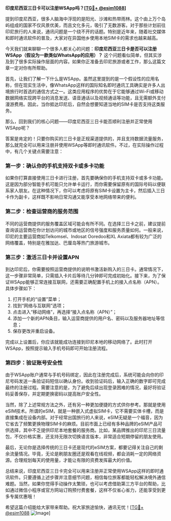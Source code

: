 **印度尼西亚三日卡可以注册WSApp吗？[[TG💪+ @esim1088](https://t.me/s/esim1088)]**

提到印度尼西亚，很多人脑海中浮现的是阳光、沙滩和热带雨林。这个由上万个岛屿组成的国家不仅风景优美，而且文化多元，吸引了无数游客。对于那些计划前往印尼旅行的人来说，通讯问题是一个绕不开的话题。特别是近年来，随着社交媒体和即时通讯软件的普及，大家对在异国他乡使用本地SIM卡的需求也越来越高。

今天我们就来聊聊一个很多人都关心的问题：**印度尼西亚三日卡是否可以注册WSApp（假设为一款类似WhatsApp的应用）？** 这个问题看似简单，但其实涉及到了很多实际操作层面的内容。如果你正准备去印尼旅游或者工作，那么这篇文章一定对你有所帮助。

首先，让我们了解一下什么是WSApp。虽然这里提到的是一个假设性的应用名称，但在现实生活中，像WhatsApp这样的国际知名即时通讯工具确实是许多人出境旅行时首选的通信方式之一。这类应用程序的优势在于它能够通过Wi-Fi或移动数据网络实现跨平台的消息发送、语音通话以及视频通话等功能，且无需额外支付漫游费用。因此，当你抵达印尼后，自然会想要知道当地的SIM卡是否支持这类服务。

那么，回到我们的核心问题——印度尼西亚三日卡能否顺利注册并正常使用WSApp呢？

答案是肯定的！只要你购买的三日卡是正规渠道提供的，并且支持数据流量服务，那么就完全可以用来注册并使用WSApp等即时通讯软件。不过，在实际操作过程中，有几个关键点需要注意：

### **第一步：确认你的手机支持双卡或多卡功能**
如果你打算直接使用三日卡进行注册，首先要确保你的手机支持双卡或多卡功能。这是因为部分智能手机可能只允许单卡运行，而你需要保留原有的国际号码以便联系家人朋友。在这种情况下，你可以考虑将原有SIM卡设置为主卡，然后插入三日卡作为副卡，这样既不影响日常沟通又能享受本地网络带来的便利。

### **第二步：检查运营商的服务范围**
不同的运营商提供的服务覆盖区域可能会有所不同。在选择三日卡之前，建议提前查询该运营商在你计划访问的城市或地区的信号强度和服务质量如何。一般来说，印尼的主要运营商如Telkomsel、Indosat Ooredoo和XL Axiata都有较为广泛的网络覆盖，特别是在雅加达、巴厘岛等热门旅游城市。

### **第三步：激活三日卡并设置APN**
到达印尼后，你需要按照运营商提供的说明书激活新购入的三日卡。通常情况下，这一步骤非常简单，只需插入卡片后等待几分钟即可完成初始化。接下来，为了保证WSApp能够正常连接互联网，还需要正确配置手机上的接入点名称（APN）。具体步骤如下：
1. 打开手机的“设置”菜单；
2. 找到“网络与互联网”选项；
3. 点击进入“移动网络”，再选择“接入点名称（APN）”；
4. 添加一个新的APN条目，输入运营商提供的用户名、密码以及服务器地址等信息；
5. 保存更改并重启设备。

完成以上设置后，你应该就能成功连接到印尼本地的移动网络了。此时打开WSApp，按照提示输入手机号码即可开始注册流程。

### **第四步：验证账号安全性**
由于WSApp账户通常与手机号码绑定，因此在注册完成后，系统可能会向你的印尼号码发送一条验证码短信以确认身份。收到验证码后，输入正确的数字即可完成最终的注册过程。需要注意的是，为了避免后续出现登录困难的情况，最好将验证码妥善保存，并定期更换密码以提高账户安全性。

当然，除了上述常规方法之外，还有另一种更加便捷的方式供你参考。那就是使用eSIM技术。所谓的eSIM，就是一种嵌入式虚拟SIM卡，它不需要实体卡槽，而是直接集成在设备内部。对于经常出国旅行的人来说，eSIM无疑是一个福音，因为它省去了频繁更换物理SIM卡的麻烦。目前市面上已经有多种品牌的eSIM产品可供选择，其中不乏提供印尼本地套餐的服务商。比如，某品牌推出的印尼三日流量包，不仅价格实惠，还支持无限次切换语言版本，非常适合短期停留的朋友使用。

最后，无论你是选择传统的三日卡还是现代的eSIM方案，都要记得关注自己的剩余流量情况。毕竟，无论是刷朋友圈还是观看在线视频，都会消耗一定的网络资源。合理规划每天的使用量，才能让有限的资费发挥最大的价值。

总结来说，印度尼西亚三日卡完全可以用来注册并正常使用WSApp这样的即时通讯软件。只要遵循上述步骤并注意细节问题，相信每位旅客都能轻松解决境外通信难题。当然，如果你觉得手动操作太繁琐，也可以考虑借助第三方平台的帮助，比如通过微信小程序或官方网站订购预付费套餐，这样不仅省心省力，还能享受到更多专属优惠哦！

希望这篇介绍能给大家带来帮助。祝大家旅途愉快，通讯无忧！[[TG💪+ @esim1088](https://t.me/s/esim1088) ![Image](https://i.postimg.cc/4NQfJmqS/Snipaste-2025-05-13-00-14-12.png)]